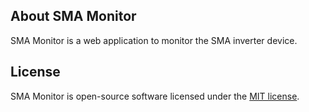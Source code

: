 ## About SMA Monitor

SMA Monitor is a web application to monitor the SMA inverter device.

## License

SMA Monitor is open-source software licensed under the [MIT license](https://opensource.org/licenses/MIT).
